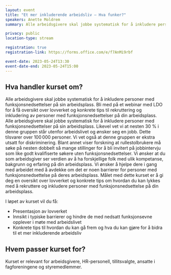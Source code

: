 ```yaml
---
layout: event
title: "Et mer inkluderende arbeidsliv – Hva funker?"
speakers: Anette Moldrem
summary: Alle arbeidsgivere skal jobbe systematisk for å inkludere personer med funksjonsnedsettelser på sin arbeidsplass.

privacy: public
location-type: stream

registration: true
registration-link: https://forms.office.com/e/f7AnMi9rbf

event-date: 2023-05-24T13:30
event-date-end: 2023-05-24T15:00
---
```

## Hva handler kurset om?
Alle arbeidsgivere skal jobbe systematisk for å inkludere personer med funksjonsnedsettelser på sin arbeidsplass. 
Bli med på et webinar med LDO for å få oversikt over lovverket og konkrete tips til rekruttering og inkludering av personer med funksjonsnedsettelser på din arbeidsplass.
Alle arbeidsgivere skal jobbe systematisk for å inkludere personer med funksjonsnedsettelser på sin arbeidsplass. Likevel vet vi at nesten 30 % i denne gruppen står utenfor arbeidslivet og ønsker seg en jobb. Dette tilsvarer over 100 000 personer. Vi vet også at denne gruppen er ekstra utsatt for diskriminering. Blant annet viser forskning at rullestolbrukere må søke på nesten dobbelt så mange stillinger for å bli invitert på jobbintervju som like godt kvalifiserte søkere uten funksjonsnedsettelser.
Vi ønsker at du som arbeidsgiver ser verdien av å ha forskjellige folk med ulik kompetanse, bakgrunn og erfaring på din arbeidsplass. Vi ønsker å hjelpe dere i gang med arbeidet med å avdekke om det er noen barrierer for personer med funksjonsnedsettelse på deres arbeidsplass.
Målet med dette kurset er å gi deg en oversikt over lovverket og konkrete tips om hvordan du kan lykkes med å rekruttere og inkludere personer med funksjonsnedsettelse på din arbeidsplass. 
 
I løpet av kurset vil du få:
- Presentasjon av lovverket
- Innsikt i typiske barrierer og hindre de med nedsatt funksjonsevne opplever i møte med arbeidslivet
- Konkrete tips til hvordan du kan gå frem og hva du kan gjøre for å bidra til et mer inkluderende arbeidsliv

## Hvem passer kurset for?
Kurset er relevant for arbeidsgivere, HR-personell, tillitsvalgte, ansatte i fagforeningene og styremedlemmer.
